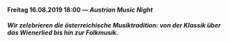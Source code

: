 #### Freitag 16.08.2019 18:00 &mdash; *Austrian Music Night*
##### Wir zelebrieren die österreichische Musiktradition: von der Klassik über das Wienerlied bis hin zur Folkmusik.
